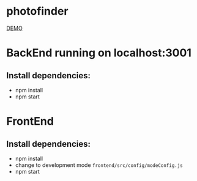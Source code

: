 # photofinder

[DEMO](https://photofinder-frontend.vercel.app/) 



# BackEnd running on localhost:3001
##  Install dependencies:
* npm install
* npm start

# FrontEnd
##  Install dependencies:
* npm install
* change to development mode `frontend/src/config/modeConfig.js`
* npm start

